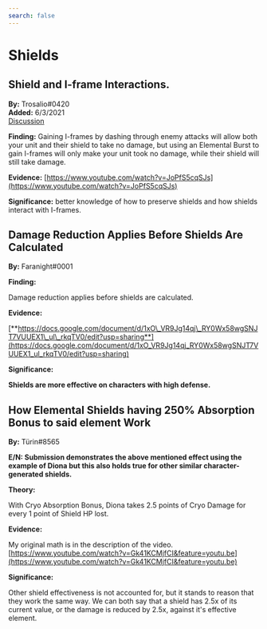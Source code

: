 ```yaml
---
search: false
---
```


# Shields

## Shield and I-frame Interactions.

**By:** Trosalio\#0420  
**Added:** 6/3/2021  
[Discussion](https://tickettool.xyz/direct?url=https://cdn.discordapp.com/attachments/848458542024622090/849942582167470090/transcript-shield-and-iframe-interactions.html)

**Finding:** Gaining I-frames by dashing through enemy attacks will allow both your unit and their shield to take no damage, but using an Elemental Burst to gain I-frames will only make your unit took no damage, while their shield will still take damage.

**Evidence:** [https://www.youtube.com/watch?v=JoPfS5cqSJs](https://www.youtube.com/watch?v=JoPfS5cqSJs)

**Significance:** better knowledge of how to preserve shields and how shields interact with I-frames.

## **Damage Reduction Applies Before Shields Are Calculated**

**By:** Faranight\#0001

**Finding:**

Damage reduction applies before shields are calculated.

**Evidence:**

[**https://docs.google.com/document/d/1xO\_VR9Jg14qj\_RY0Wx58wgSNJT7VUUEX1\_ul\_rkqTV0/edit?usp=sharing**](https://docs.google.com/document/d/1xO_VR9Jg14qj_RY0Wx58wgSNJT7VUUEX1_ul_rkqTV0/edit?usp=sharing)

**Significance:**

**Shields are more effective on characters with high defense.**

## **How Elemental Shields having 250% Absorption Bonus to said element Work**

**By:** Türin\#8565

**E/N: Submission demonstrates the above mentioned effect using the example of Diona but this also holds true for other similar character-generated shields.**

**Theory:**

With Cryo Absorption Bonus, Diona takes 2.5 points of Cryo Damage for every 1 point of Shield HP lost.

**Evidence:**

My original math is in the description of the video. [https://www.youtube.com/watch?v=Gk41KCMjfCI&feature=youtu.be](https://www.youtube.com/watch?v=Gk41KCMjfCI&feature=youtu.be)

**Significance:**

Other shield effectiveness is not accounted for, but it stands to reason that they work the same way. We can both say that a shield has 2.5x of its current value, or the damage is reduced by 2.5x, against it's effective element.

